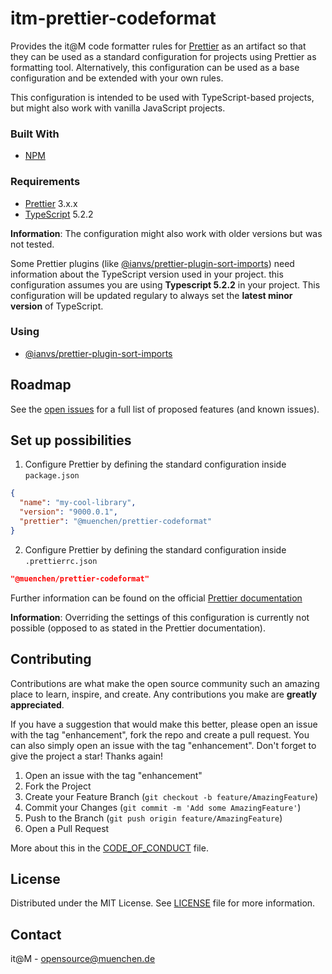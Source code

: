 # itm-prettier-codeformat

Provides the it@M code formatter rules for [Prettier](https://prettier.io/) as an artifact so that they can be used as a
standard configuration for projects using Prettier as formatting tool. Alternatively, this configuration can be used
as a base configuration and be extended with your own rules.

This configuration is intended to be used with TypeScript-based projects, but might also work with vanilla JavaScript projects.

### Built With

* [NPM](https://www.npmjs.com/)

### Requirements

* [Prettier](https://prettier.io/) 3.x.x
* [TypeScript](https://www.typescriptlang.org/) 5.2.2

**Information**: The configuration might also work with older versions but was not tested. 

Some Prettier plugins (like [@ianvs/prettier-plugin-sort-imports](https://github.com/IanVS/prettier-plugin-sort-imports)) need information about the TypeScript version used in your project. this configuration assumes you are using
**Typescript 5.2.2** in your project. This configuration will be updated regulary to always set the **latest minor version** of TypeScript.


### Using

* [@ianvs/prettier-plugin-sort-imports](https://github.com/IanVS/prettier-plugin-sort-imports)

## Roadmap

See the [open issues](https://github.com/it-at-m/itm-prettier-codeformat/issues) for a full list of proposed features (and known issues).

## Set up possibilities

1. Configure Prettier by defining the standard configuration inside `package.json`

```json
{
  "name": "my-cool-library",
  "version": "9000.0.1",
  "prettier": "@muenchen/prettier-codeformat"
}
```

2. Configure Prettier by defining the standard configuration inside `.prettierrc.json`

```json
"@muenchen/prettier-codeformat"
```

Further information can be found on the official [Prettier documentation](https://prettier.io/docs/en/configuration.html#sharing-configurations)

**Information**: Overriding the settings of this configuration is currently not possible (opposed to as stated in the Prettier documentation).

## Contributing

Contributions are what make the open source community such an amazing place to learn, inspire, and create. Any contributions you make are **greatly appreciated**.

If you have a suggestion that would make this better, please open an issue with the tag "enhancement", fork the repo and create a pull request. You can also simply open an issue with the tag "enhancement".
Don't forget to give the project a star! Thanks again!

1. Open an issue with the tag "enhancement"
2. Fork the Project
3. Create your Feature Branch (`git checkout -b feature/AmazingFeature`)
4. Commit your Changes (`git commit -m 'Add some AmazingFeature'`)
5. Push to the Branch (`git push origin feature/AmazingFeature`)
6. Open a Pull Request

More about this in the [CODE_OF_CONDUCT](/CODE_OF_CONDUCT.md) file.


## License

Distributed under the MIT License. See [LICENSE](LICENSE) file for more information.


## Contact

it@M - opensource@muenchen.de